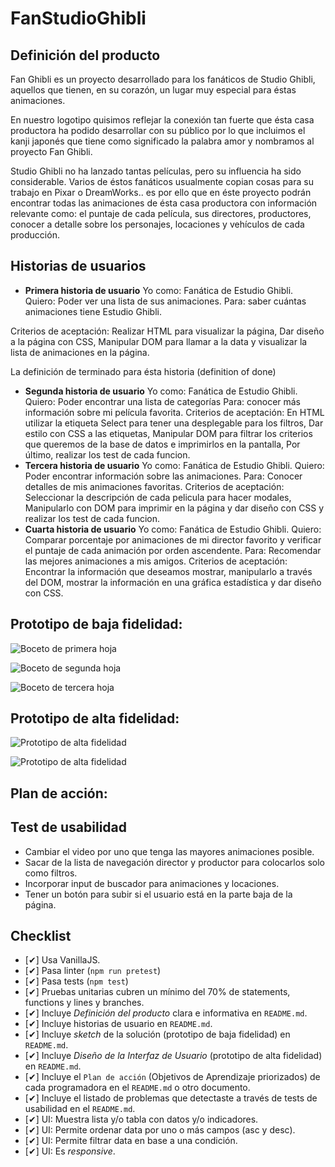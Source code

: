 # FanStudioGhibli

## Definición del producto
Fan Ghibli es un proyecto desarrollado para los fanáticos de Studio Ghibli, aquellos que tienen, en su corazón, un lugar muy especial para éstas animaciones.

En nuestro logotipo quisimos reflejar la conexión tan fuerte que ésta casa productora ha podido desarrollar con su público por lo que incluimos el kanji japonés que tiene como significado la palabra amor y nombramos al proyecto Fan Ghibli.

Studio Ghibli no ha lanzado tantas películas, pero su influencia ha sido considerable. Varios de éstos fanáticos usualmente copian cosas para su trabajo en Pixar o DreamWorks.. es por ello que en éste proyecto podrán encontrar todas las animaciones de ésta casa productora con información relevante como: el puntaje de cada película, sus directores, productores, conocer a detalle sobre los personajes, locaciones y vehículos de cada producción.


## Historias de usuarios

* **Primera historia de usuario**
Yo como: Fanática de Estudio Ghibli.
Quiero: Poder ver una lista de sus animaciones.
Para: saber cuántas animaciones tiene Estudio Ghibli.

Criterios de aceptación: Realizar HTML para visualizar la página, Dar diseño a la página con CSS, Manipular DOM para llamar a la data y visualizar la lista de animaciones en la página.

La definición de terminado para ésta historia (definition of done)

* **Segunda historia de usuario**
Yo como: Fanática de Estudio Ghibli.
Quiero: Poder encontrar una lista de categorías
Para: conocer más información sobre mi película favorita.
Criterios de aceptación: En HTML utilizar la etiqueta Select para tener una desplegable para los filtros, Dar estilo con CSS a las etiquetas, Manipular DOM para filtrar los criterios que queremos de la base de datos e imprimirlos en la pantalla, Por último, realizar los test de cada funcion.
* **Tercera historia de usuario**
Yo como: Fanática de Estudio Ghibli.
Quiero: Poder encontrar información sobre las animaciones.
Para: Conocer detalles de mis animaciones favoritas.
Criterios de aceptación: Seleccionar la descripción de cada pelicula para hacer modales, Manipularlo con DOM para imprimir en la página y dar diseño con CSS y realizar los test de cada funcion.
* **Cuarta historia de usuario**
Yo como: Fanática de Estudio Ghibli.
Quiero: Comparar porcentaje por animaciones de mi director favorito y verificar el puntaje de cada animación por orden ascendente.
Para: Recomendar las mejores animaciones a mis amigos.
Criterios de aceptación: Encontrar la información que deseamos mostrar, manipularlo a través del DOM, mostrar la información en una gráfica estadística y dar diseño con CSS.

## Prototipo de baja fidelidad:

![Boceto de primera hoja](https://github.com/xsilvac/LIM017-data-lovers/blob/main/src/imagenes/imgReadme/boceto1.png)

![Boceto de segunda hoja](https://github.com/xsilvac/LIM017-data-lovers/blob/main/src/imagenes/imgReadme/boceto2.png)

![Boceto de tercera hoja](https://github.com/xsilvac/LIM017-data-lovers/blob/main/src/imagenes/imgReadme/boceto3.png)

## Prototipo de alta fidelidad:

![Prototipo de alta fidelidad](https://github.com/xsilvac/LIM017-data-lovers/blob/main/src/imagenes/Prototipo%20de%20alta%20fidelidad/Prototipo%20de%20alta%20fidelidad-07.jpg)

![Prototipo de alta fidelidad](https://github.com/xsilvac/LIM017-data-lovers/blob/main/src/imagenes/Prototipo%20de%20alta%20fidelidad/Prototipo%20de%20alta%20fidelidad-06.jpg)
## Plan de acción:

## Test de usabilidad
* Cambiar el video por uno que tenga las mayores animaciones posible.
* Sacar de la lista de navegación director y productor para colocarlos solo como filtros.
* Incorporar input de buscador para animaciones y locaciones.
* Tener un botón para subir si el usuario está en la parte baja de la página.
## Checklist

* [✔] Usa VanillaJS.
* [✔] Pasa linter (`npm run pretest`)
* [✔] Pasa tests (`npm test`)
* [✔] Pruebas unitarias cubren un mínimo del 70% de statements, functions y
  lines y branches.
* [✔] Incluye _Definición del producto_ clara e informativa en `README.md`.
* [✔] Incluye historias de usuario en `README.md`.
* [✔] Incluye _sketch_ de la solución (prototipo de baja fidelidad) en
  `README.md`.
* [✔] Incluye _Diseño de la Interfaz de Usuario_ (prototipo de alta fidelidad)
  en `README.md`.
* [✔] Incluye el `Plan de acción` (Objetivos de Aprendizaje priorizados) de cada programadora en el `README.md` o otro documento.
* [✔] Incluye el listado de problemas que detectaste a través de tests de
  usabilidad en el `README.md`.
* [✔] UI: Muestra lista y/o tabla con datos y/o indicadores.
* [✔] UI: Permite ordenar data por uno o más campos (asc y desc).
* [✔] UI: Permite filtrar data en base a una condición.
* [✔] UI: Es _responsive_.